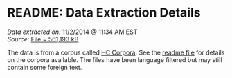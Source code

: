 # README: Data Extraction Details


*Data extracted on:* 11/2/2014 @ 11:34 AM EST  
*Source:* [File = 561,193 kB](https://d396qusza40orc.cloudfront.net/dsscapstone/dataset/Coursera-SwiftKey.zip)  

The data is from a corpus called [HC Corpora](www.corpora.heliohost.org). See the [readme file](http://www.corpora.heliohost.org/aboutcorpus.html) for details on the corpora available. The files have been language filtered but may still contain some foreign text.

